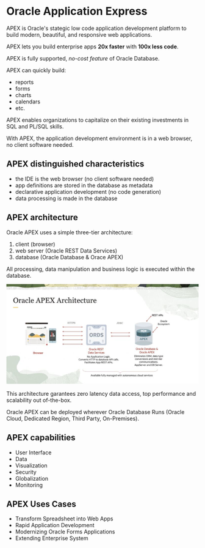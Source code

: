 # Oracle Application Express

APEX is Oracle's stategic low code application development platform to build modern, beautiful, and responsive web applications.

APEX lets you build enterprise apps **20x faster** with **100x less code**.

APEX is fully supported, *no-cost feature* of Oracle Database. 

APEX can quickly build: 
- reports
- forms
- charts
- calendars
- etc.

APEX enables organizations to capitalize on their existing investments in SQL and PL/SQL skills.

With APEX, the application development environment is in a web browser, no client software needed.

## APEX distinguished characteristics

- the IDE is the web browser (no client software needed)
- app definitions are stored in the database as metadata
- declarative application development (no code generation)
- data processing is made in the database

## APEX architecture

Oracle APEX uses a simple three-tier architecture:

1. client (browser)
2. web server (Oracle REST Data Services)
3. database (Oracle Database & Orace APEX)

All processing, data manipulation and business logic is executed within the database.

![APEX Architecture](../images/apex_architecture.jpg)

This architecture garantees zero latency data access, top performance and scalability out of-the-box.

Oracle APEX can be deployed wherever Oracle Database Runs (Oracle Cloud, Dedicated Region, Third Party, On-Premises).

## APEX capabilities

- User Interface 
- Data 
- Visualization
- Security
- Globalization
- Monitoring

## APEX Uses Cases

- Transform Spreadsheet into Web Apps
- Rapid Application Development
- Modernizing Oracle Forms Applications
- Extending Enterprise System